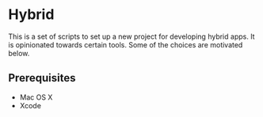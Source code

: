 # Hybrid
This is a set of scripts to set up a new project for developing hybrid apps. It is opinionated towards certain tools. Some of the choices are motivated below.

## Prerequisites
- Mac OS X
- Xcode
